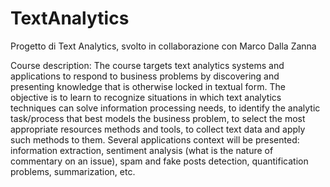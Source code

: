 # TextAnalytics
Progetto di Text Analytics, svolto in collaborazione con Marco Dalla Zanna

Course description:
The course targets text analytics systems and applications to respond to business problems by discovering and presenting knowledge that is otherwise locked in textual form. The objective is to learn to recognize situations in which text analytics techniques can solve information processing needs, to identify the analytic task/process that best models the business problem, to select the most appropriate resources methods and tools, to collect text data and apply such methods to them. Several applications context will be presented: information extraction, sentiment analysis (what is the nature of commentary on an issue), spam and fake posts detection, quantification problems, summarization, etc.
